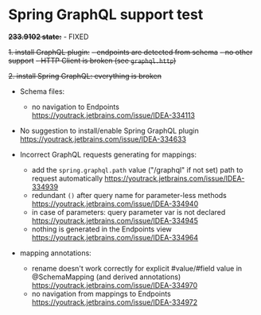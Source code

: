 # Spring GraphQL support test

~~**233.9102 state:**~~ - FIXED

~~1. install GraphQL plugin:~~
 ~~- endpoints are detected from schema~~
 ~~- no other support~~
 ~~- HTTP Client is broken (see `graphql.http`)~~

~~2. install Spring GraphQL: everything is broken~~

- Schema files:
  - no navigation to Endpoints https://youtrack.jetbrains.com/issue/IDEA-334113

- No suggestion to install/enable Spring GraphQL plugin https://youtrack.jetbrains.com/issue/IDEA-334633

- Incorrect GraphQL requests generating for mappings:
  - add the `spring.graphql.path` value ("/graphql" if not set) path to request automatically https://youtrack.jetbrains.com/issue/IDEA-334939
  - redundant `()` after query name for parameter-less methods https://youtrack.jetbrains.com/issue/IDEA-334940
  - in case of parameters: query parameter var is not declared https://youtrack.jetbrains.com/issue/IDEA-334945
  - nothing is generated in the Endpoints view https://youtrack.jetbrains.com/issue/IDEA-334964
  

- mapping annotations:
  - rename doesn't work correctly for explicit #value/#field value in @SchemaMapping (and derived annotations) https://youtrack.jetbrains.com/issue/IDEA-334970
  - no navigation from mappings to Endpoints https://youtrack.jetbrains.com/issue/IDEA-334972